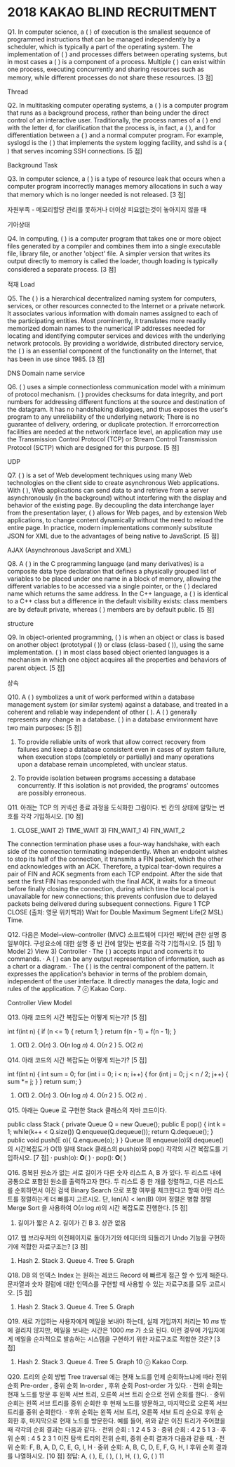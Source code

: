# 2018 KAKAO BLIND RECRUITMENT





Q1. In computer science, a ( ) of execution is the smallest sequence of programmed instructions that can be managed independently by a scheduler, which is typically a part of the operating system. The implementation of ( ) and processes differs between operating systems, but in most cases a ( ) is a component of a process. Multiple ( ) can exist within one process, executing concurrently and sharing resources such as memory, while different processes do not share these resources. [3 점] 

Thread



Q2. In multitasking computer operating systems, a ( ) is a computer program that runs as a background process, rather than being under the direct control of an interactive user. Traditionally, the process names of a ( ) end with the letter d, for clarification that the process is, in fact, a ( ), and for differentiation between a ( ) and a normal computer program. For example, syslogd is the ( ) that implements the system logging facility, and sshd is a ( ) that serves incoming SSH connections. [5 점]

Background Task



 Q3. In computer science, a ( ) is a type of resource leak that occurs when a computer program incorrectly manages memory allocations in such a way that memory which is no longer needed is not released. [3 점] 

자원부족 - 메모리할당 관리를 못하거나 더이상 피요없는것이 놓아지지 않을 때

기아상태 



Q4. In computing, ( ) is a computer program that takes one or more object files generated by a compiler and combines them into a single executable file, library file, or another 'object' file. A simpler version that writes its output directly to memory is called the loader, though loading is typically considered a separate process. [3 점] 

적재  Load



Q5. The ( ) is a hierarchical decentralized naming system for computers, services, or other resources connected to the Internet or a private network. It associates various information with domain names assigned to each of the participating entities. Most prominently, it translates more readily memorized domain names to the numerical IP addresses needed for locating and identifying computer services and devices with the underlying network protocols. By providing a worldwide, distributed directory service, the ( ) is an essential component of the functionality on the Internet, that has been in use since 1985. [3 점] 

DNS Domain name service



Q6. ( ) uses a simple connectionless communication model with a minimum of protocol mechanism. ( ) provides checksums for data integrity, and port numbers for addressing different functions at the source and destination of the datagram. It has no handshaking dialogues, and thus exposes the user's program to any unreliability of the underlying network; There is no guarantee of delivery, ordering, or duplicate protection. If errorcorrection facilities are needed at the network interface level, an application may use the Transmission Control Protocol (TCP) or Stream Control Transmission Protocol (SCTP) which are designed for this purpose. [5 점] 

UDP



Q7. ( ) is a set of Web development techniques using many Web technologies on the client side to create asynchronous Web applications. With ( ), Web applications can send data to and retrieve from a server asynchronously (in the background) without interfering with the display and behavior of the existing page. By decoupling the data interchange layer from the presentation layer, ( ) allows for Web pages, and by extension Web applications, to change content dynamically without the need to reload the entire page. In practice, modern implementations commonly substitute JSON for XML due to the advantages of being native to JavaScript. [5 점]

AJAX (Asynchronous JavaScript and XML)



Q8. A ( ) in the C programming language (and many derivatives) is a composite data type declaration that defines a physically grouped list of variables to be placed under one name in a block of memory, allowing the different variables to be accessed via a single pointer, or the ( ) declared name which returns the same address. In the C++ language, a ( ) is identical to a C++ class but a difference in the default visibility exists: class members are by default private, whereas ( ) members are by default public. [5 점] 

structure



Q9. In object-oriented programming, ( ) is when an object or class is based on another object (prototypal ( )) or class (class-based ( )), using the same implementation. ( ) in most class based object oriented languages is a mechanism in which one object acquires all the properties and behaviors of parent object. [5 점] 

상속 



Q10. A ( ) symbolizes a unit of work performed within a database management system (or similar system) against a database, and treated in a coherent and reliable way independent of other ( ). A ( ) generally represents any change in a database. ( ) in a database environment have two main purposes: [5 점] 

1. To provide reliable units of work that allow correct recovery from failures and keep a database consistent even in cases of system failure, when execution stops (completely or partially) and many operations upon a database remain uncompleted, with unclear status. 

2. To provide isolation between programs accessing a database concurrently. If this isolation is not provided, the programs' outcomes are possibly erroneous. 



Q11. 아래는 TCP 의 커넥션 종료 과정을 도식화한 그림이다. 빈 칸의 상태에 알맞는 번호를 각각 기입하시오. [10 점] 

1) CLOSE_WAIT 2) TIME_WAIT 3) FIN_WAIT_1 4) FIN_WAIT_2 

The connection termination phase uses a four-way handshake, with each side of the connection terminating independently. When an endpoint wishes to stop its half of the connection, it transmits a FIN packet, which the other end acknowledges with an ACK. Therefore, a typical tear-down requires a pair of FIN and ACK segments from each TCP endpoint. After the side that sent the first FIN has responded with the final ACK, it waits for a timeout before finally closing the connection, during which time the local port is unavailable for new connections; this prevents confusion due to delayed packets being delivered during subsequent connections. Figure 1 TCP CLOSE (출처: 영문 위키백과) Wait for Double Maximum Segment Life(2 MSL) Time. 



Q12. 다음은 Model–view–controller (MVC) 소프트웨어 디자인 패턴에 관한 설명 중 일부이다. 구성요소에 대한 설명 중 빈 칸에 알맞는 번호를 각각 기입하시오. [5 점] 1) Model 2) View 3) Controller · The ( ) accepts input and converts it to commands. · A ( ) can be any output representation of information, such as a chart or a diagram. · The ( ) is the central component of the pattern. It expresses the application's behavior in terms of the problem domain, independent of the user interface. It directly manages the data, logic and rules of the application. 7 ⓒ Kakao Corp. 

Controller View Model 



Q13. 아래 코드의 시간 복잡도는 어떻게 되는가? [5 점] 

int f(int n) { if (n <= 1) { return 1; } return f(n - 1) + f(n - 1); } 

1. Ο(1) 2. Ο(𝑛) 3. Ο(𝑛 log 𝑛) 4. Ο(𝑛 2 ) 5. Ο(2 𝑛) 



Q14. 아래 코드의 시간 복잡도는 어떻게 되는가? [5 점] 

int f(int n) { int sum = 0; for (int i = 0; i < n; i++) { for (int j = 0; j < n / 2; j++) { sum *= j; } } return sum; } 

1. Ο(1) 2. Ο(𝑛) 3. Ο(𝑛 log 𝑛) 4. Ο(𝑛 2 ) 5. Ο(2 𝑛) . 



Q15. 아래는 Queue 로 구현한 Stack 클래스의 자바 코드이다. 

public class Stack { private Queue Q = new Queue(); public E pop() { int k = 1; while(k++ < Q.size()) Q.enqueue(Q.dequeue()); return Q.dequeue(); } public void push(E o){ Q.enqueue(o); } } Queue 의 enqueue(o)와 dequeue()의 시간복잡도가 Ο(1) 일때 Stack 클래스의 push(o)와 pop() 각각의 시간 복잡도를 기입하시오. [7 점] · push(o): 𝚶( ) · pop(): 𝚶( ) 



Q16. 중복된 원소가 없는 서로 길이가 다른 숫자 리스트 A, B 가 있다. 두 리스트 내에 공통으로 포함된 원소를 출력하고자 한다. 두 리스트 중 한 개를 정렬하고, 다른 리스트를 순회하면서 이진 검색 Binary Search 으로 포함 여부를 체크한다고 할때 어떤 리스트를 정렬하는게 더 빠를지 고르시오. 단, len(A) < len(B) 이며 정렬은 병합 정렬 Merge Sort 을 사용하여 Ο(𝑛 log 𝑛)의 시간 복잡도로 진행한다. [5 점]

1. 길이가 짧은 A 2. 길이가 긴 B 3. 상관 없음 

   

Q17. 웹 브라우저의 이전페이지로 돌아가기와 에디터의 되돌리기 Undo 기능을 구현하기에 적합한 자료구조는? [3 점] 

1. Hash 2. Stack 3. Queue 4. Tree 5. Graph 



Q18. DB 의 인덱스 Index 는 원하는 레코드 Record 에 빠르게 접근 할 수 있게 해준다. 문자열과 숫자 컬럼에 대한 인덱스를 구현할 때 사용할 수 있는 자료구조를 모두 고르시오. [5 점]

1. Hash 2. Stack 3. Queue 4. Tree 5. Graph 

   

Q19. 새로 가입하는 사용자에게 메일을 보내야 하는데, 실제 가입까지 처리는 10 𝑚𝑠 밖에 걸리지 않지만, 메일을 보내는 시간은 1000 𝑚𝑠 가 소요 된다. 이런 경우에 가입자에게 메일을 순차적으로 발송하는 시스템을 구현하기 위한 자료구조로 적합한 것은? [3 점] 

1. Hash 2. Stack 3. Queue 4. Tree 5. Graph 10 ⓒ Kakao Corp. 



Q20. 트리의 순회 방법 Tree traversal 에는 현재 노드를 언제 순회하느냐에 따라 전위 순회 Pre-order , 중위 순회 In-order , 후위 순회 Post-order 가 있다. · 전위 순회는 현재 노드를 방문 후 왼쪽 서브 트리, 오른쪽 서브 트리 순으로 전위 순회를 한다. · 중위 순회는 왼쪽 서브 트리를 중위 순회한 후 현재 노드를 방문하고, 마지막으로 오른쪽 서브 트리를 중위 순회한다. · 후위 순회는 왼쪽 서브 트리, 오른쪽 서브 트리 순으로 후위 순회한 후, 마지막으로 현재 노드를 방문한다. 예를 들어, 위와 같은 이진 트리가 주어졌을 때 각각의 순회 결과는 다음과 같다. · 전위 순회 : 1 2 4 5 3 · 중위 순회 : 4 2 5 1 3 · 후위 순회 : 4 5 2 3 1 이진 탐색 트리의 전위 순회, 중위 순회 결과가 다음과 같을 때, · 전위 순회: F, B, A, D, C, E, G, I, H · 중위 순회: A, B, C, D, E, F, G, H, I 후위 순회 결과를 나열하시오. [10 점] 정답: A, ( ), E, ( ), ( ), H, ( ), G, ( ) 11 

